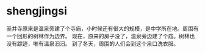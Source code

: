 # shengjingsi
圣井寺原来是温泉旁建了个寺庙，小时候还有很大的规模，是中学所在地。周围有一个回形的树林作为边界。
现在，原来的房子没了，温泉旁边建了个庙。树林也没有踪迹，唯有温泉汩汩。
到了冬天，周围的人们会到这个泉口洗衣服。
